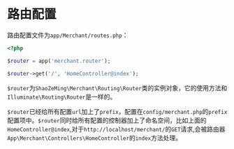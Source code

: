 # 路由配置

路由配置文件为`app/Merchant/routes.php`：

```php
<?php

$router = app('merchant.router');

$router->get('/', 'HomeController@index');
```

`$router`为`ShaoZeMing\Merchant\Routing\Router`类的实例对象，它的使用方法和`Illuminate\Routing\Router`是一样的。

`$router`已经给所有配置`url`加上了`prefix`，配置在`config/merchant.php`的`prefix`配置项中。`$router`同时给所有配置的控制器加上了命名空间，比如上面的`HomeController@index`,对于`http://localhost/merchant/`的`GET`请求,会被路由器`App\Merchant\Controllers\HomeController`的`index`方法处理。

